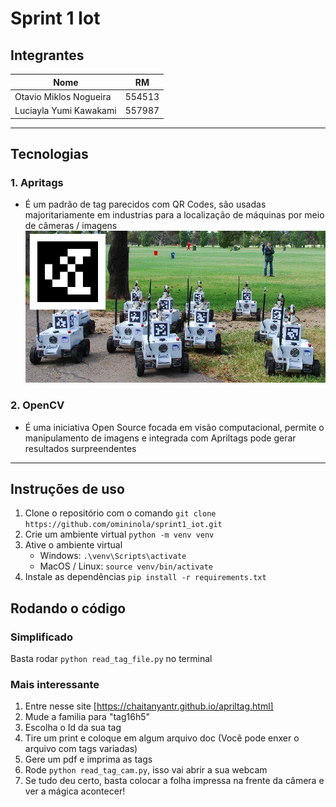 # Sprint 1 Iot

## Integrantes

| Nome                   |   RM   |
| ---------------------- | :----: |
| Otavio Miklos Nogueira | 554513 |
| Luciayla Yumi Kawakami | 557987 |

---

## Tecnologias

### 1. Apritags

- É um padrão de tag parecidos com QR Codes, são usadas majoritariamente em industrias para a localização de máquinas por meio de câmeras / imagens
  ![Robozinhos com apriltags](./assets/apriltagrobots_overlay.jpg)

### 2. OpenCV

- É uma iniciativa Open Source focada em visão computacional, permite o manipulamento de imagens e integrada com Apriltags pode gerar resultados surpreendentes

---

## Instruções de uso

1. Clone o repositório com o comando `git clone https://github.com/omininola/sprint1_iot.git`
2. Crie um ambiente virtual `python -m venv venv`
3. Ative o ambiente virtual
   - Windows: `.\venv\Scripts\activate`
   - MacOS / Linux: `source venv/bin/activate`
4. Instale as dependências `pip install -r requirements.txt`

## Rodando o código

### Simplificado

Basta rodar `python read_tag_file.py` no terminal

### Mais interessante

1. Entre nesse site [https://chaitanyantr.github.io/apriltag.html]
2. Mude a familia para "tag16h5"
3. Escolha o Id da sua tag
4. Tire um print e coloque em algum arquivo doc (Você pode enxer o arquivo com tags variadas)
5. Gere um pdf e imprima as tags
6. Rode `python read_tag_cam.py`, isso vai abrir a sua webcam
7. Se tudo deu certo, basta colocar a folha impressa na frente da câmera e ver a mágica acontecer!
